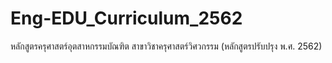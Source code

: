 # Eng-EDU_Curriculum_2562
หลักสูตรครุศาสตร์อุตสาหกรรมบัณฑิต สาขาวิชาครุศาสตร์วิศวกรรม (หลักสูตรปรับปรุง พ.ศ. 2562)
